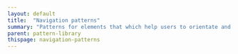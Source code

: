 ```yaml
---
layout: default
title:  "Navigation patterns"
summary: "Patterns for elements that which help users to orientate and move around the site. "
parent: pattern-library
thispage: navigation-patterns
---
```


